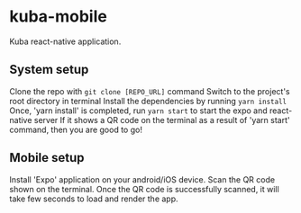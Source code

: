 # kuba-mobile
Kuba react-native application. 

## System setup
Clone the repo with `git clone [REPO_URL]` command
Switch to the project's root directory in terminal
Install the dependencies by running `yarn install`
Once, 'yarn install' is completed, run `yarn start` to start the expo and react-native server
If it shows a QR code on the terminal as a result of 'yarn start' command, then you are good to go!


## Mobile setup
Install 'Expo' application on your android/iOS device.
Scan the QR code shown on the terminal.
Once the QR code is successfully scanned, it will take few seconds to load and render the app.
